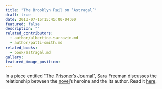 ```yaml
---
title: "The Brooklyn Rail on ‘Astragal’"
draft: true
date: 2013-07-15T15:45:00-04:00
featured: false
description: ""
related_contributors:
  - author/albertine-sarrazin.md
  - author/patti-smith.md
related_books:
  - book/astragal.md
gallery:
featured_image_position: 
---
```


In a piece entitled ["The Prisoner’s Journal"](http://www.brooklynrail.org/2013/07/books/the-prisoners-journal#), Sara Freeman discusses the relationship between the [novel](http://ndbooks.com/book/astragal)’s heroine and the its author. Read it [here](http://www.brooklynrail.org/2013/07/books/the-prisoners-journal#). 

